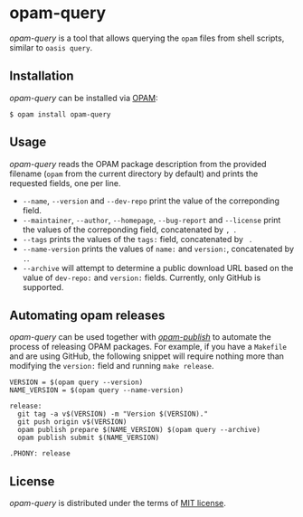 opam-query
==========

_opam-query_ is a tool that allows querying the `opam` files from shell scripts,
similar to `oasis query`.

Installation
------------

_opam-query_ can be installed via [OPAM](https://opam.ocaml.org):

    $ opam install opam-query

Usage
-----

_opam-query_ reads the OPAM package description from the provided filename
(`opam` from the current directory by default) and prints the requested fields,
one per line.

  * `--name`, `--version` and `--dev-repo` print the value of the correponding field.
  * `--maintainer`, `--author`, `--homepage`, `--bug-report` and `--license` print
    the values of the correponding field, concatenated by <code>, </code>.
  * `--tags` prints the values of the `tags:` field, concatenated by ` `.
  * `--name-version` prints the values of `name:` and `version:`, concatenated by `.`.
  * `--archive` will attempt to determine a public download URL based on the value
    of `dev-repo:` and `version:` fields. Currently, only GitHub is supported.

Automating opam releases
------------------------

_opam-query_ can be used together with [_opam-publish_](https://github.com/AltGr/opam-publish)
to automate the process of releasing OPAM packages. For example, if you have a `Makefile`
and are using GitHub, the following snippet will require nothing more than modifying
the `version:` field and running `make release`.

``` make
VERSION = $(opam query --version)
NAME_VERSION = $(opam query --name-version)

release:
  git tag -a v$(VERSION) -m "Version $(VERSION)."
  git push origin v$(VERSION)
  opam publish prepare $(NAME_VERSION) $(opam query --archive)
  opam publish submit $(NAME_VERSION)

.PHONY: release
```

License
-------

_opam-query_ is distributed under the terms of [MIT license](LICENSE.txt).
